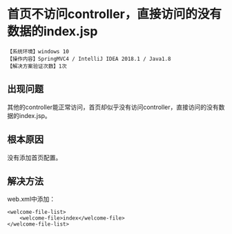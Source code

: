 # 首页不访问controller，直接访问的没有数据的index.jsp
`【系统环境】windows 10`  
`【操作内容】SpringMVC4 / IntelliJ IDEA 2018.1 / Java1.8`  
`【解决方案验证次数】1次`  
## <i class="fa fa-question-circle"></i> 出现问题
其他的controller能正常访问，首页却似乎没有访问controller，直接访问的没有数据的index.jsp。
## <i class="fa fa-bullseye"></i> 根本原因
没有添加首页配置。
## <i class="fa fa-check-circle"></i> 解决方法
web.xml中添加：
```
<welcome-file-list>
    <welcome-file>index</welcome-file>
</welcome-file-list>
```
